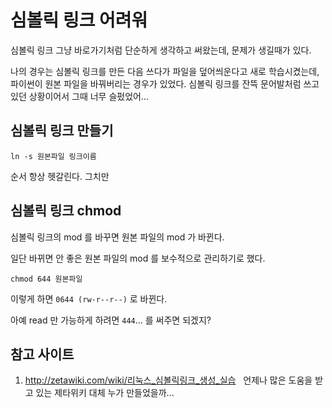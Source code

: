 # 심볼릭 링크 어려워

심볼릭 링크 그냥 바로가기처럼 단순하게 생각하고 써왔는데, 문제가 생길때가 있다.

나의 경우는 심볼릭 링크를 만든 다음 쓰다가 파일을 덮어씌운다고 새로 학습시켰는데, 파이썬이 원본 파일을 바꿔버리는 경우가 있었다. 심볼릭 링크를 잔뜩 문어발처럼 쓰고 있던 상황이어서 그때 너무 슬펐었어...

## 심볼릭 링크 만들기
```
ln -s 원본파일 링크이름
```
순서 항상 헷갈린다. 그치만 

## 심볼릭 링크 chmod
심볼릭 링크의 mod 를 바꾸면 원본 파일의 mod 가 바뀐다.

일단 바뀌면 안 좋은 원본 파일의 mod 를 보수적으로 관리하기로 했다.

```
chmod 644 원본파일
```
이렇게 하면 `0644 (rw-r--r--)` 로 바뀐다. 

아예 read 만 가능하게 하려면 `444`... 를 써주면 되겠지?


## 참고 사이트
1. http://zetawiki.com/wiki/리눅스_심볼릭링크_생성_실습 
   언제나 많은 도움을 받고 있는 제타위키 대체 누가 만들었을까...
